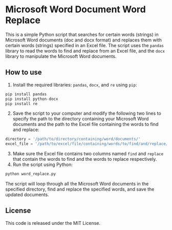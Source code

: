 # Microsoft Word Document Word Replace

This is a simple Python script that searches for certain words (strings) in Microsoft Word documents (doc and docx format) and replaces them with certain words (strings) specified in an Excel file. The script uses the `pandas` library to read the words to find and replace from an Excel file, and the `docx` library to manipulate the Microsoft Word documents.

## How to use

1.  Install the required libraries: `pandas`, `docx`, and `re` using `pip`:

```python
pip install pandas
pip install python-docx
pip install re
```

2.  Save the script to your computer and modify the following two lines to specify the path to the directory containing your Microsoft Word documents and the path to the Excel file containing the words to find and replace:

```python
directory = '/path/to/directory/containing/word/documents/'
excel_file = '/path/to/excel/file/containing/words/to/find/and/replace/'
```

3.  Make sure the Excel file contains two columns named `find` and `replace` that contain the words to find and the words to replace respectively.
4.  Run the script using Python:

```python
python word_replace.py
```

The script will loop through all the Microsoft Word documents in the specified directory, find and replace the specified words, and save the updated documents.

## License

This code is released under the MIT License.
